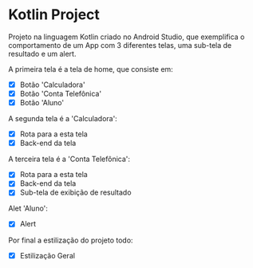 # Kotlin Project

Projeto na linguagem Kotlin criado no Android Studio, que exemplifica o comportamento de um App com 3 diferentes telas, uma sub-tela de resultado e um alert.

A primeira tela é a tela de home, que consiste em:
- [x] Botão 'Calculadora'
- [x] Botão 'Conta Telefônica'
- [x] Botão 'Aluno'

A segunda tela é a 'Calculadora':
- [x] Rota para a esta tela
- [x] Back-end da tela

A terceira tela é a 'Conta Telefônica':
- [x] Rota para a esta tela
- [x] Back-end da tela
- [x] Sub-tela de exibição de resultado

Alet 'Aluno':
- [x] Alert

Por final a estilização do projeto todo:
- [x] Estilização Geral

